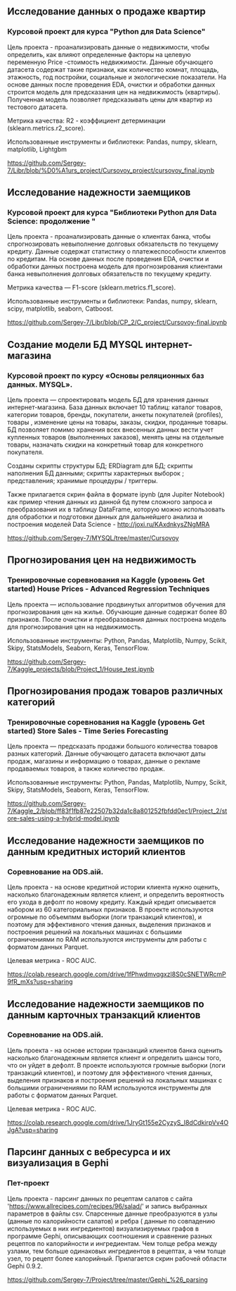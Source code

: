## Исследование данных о продаже квартир

### Курсовой проект для курса "Python для Data Science" 

Цель проекта - проанализировать данные о недвижимости, чтобы определить, как влияют определенные факторы на целевую переменную Price -стоимость недвижимости.        Данные обучающего датасета содержат такие признаки, как количество комнат, площадь, этажность, год постройки, социальные и экологические показатели. На основе данных после проведения EDA, очистки и обработки данных строится модель для предсказания цен на недвижимость (квартиры). Полученная модель позволяет предсказывать цены для квартир из тестового датасета. 

Метрика качества: R2 - коэффициент детерминации (sklearn.metrics.r2_score).

Использованные инструменты и библиотеки: Pandas, numpy, sklearn, matplotlib, Lightgbm

https://github.com/Sergey-7/Libr/blob/%D0%A1urs_project/Cursovoy_project/cursovoy_final.ipynb

## Исследование надежности заемщиков

### Курсовой проект для курса "Библиотеки Python для Data Science: продолжение "  

Цель проекта - проанализировать данные о клиентах банка, чтобы спрогнозировать невыполнение долговых обязательств по текущему кредиту. Данные содержат статистику о платежеспособности клиентов по кредитам. На основе данных после проведения EDA, очистки и обработки данных построена модель для прогнозирования клиентами банка невыполнения долговых обязательств по текущему кредиту. 

Метрика качества — F1-score (sklearn.metrics.f1_score). 

Использованные инструменты и библиотеки: Pandas, numpy, sklearn, scipy, matplotlib, seaborn, Catboost. 

https://github.com/Sergey-7/Libr/blob/CP_2/C_project/Cursovoy-final.ipynb


## Создание модели БД MYSQL интернет-магазина

### Курсовой проект по курсу «Основы реляционных баз данных. MYSQL». 

 
Цель проекта — спроектировать модель БД для хранения данных интернет-магазина. База данных включает 10 таблиц: каталог товаров, категории товаров, бренды, покупатели, анкеты покупателей (profiles), товары , изменение цены на товары, заказы, скидки, проданные товары. БД позволяет помимо хранения всех внесенных данных вести учет купленных товаров (выполненных заказов), менять цены на отдельные товары, назначать скидки на конкретный товар для конкретного покупателя.

Созданы скрипты структуры БД; ERDiagram для БД; скрипты наполнения БД данными; скрипты характерных выборок ; представления; хранимые процедуры / триггеры.  

Также прилагается скрин файла в формате ipynb (для Jupiter Notebook) как пример чтения данных из данной бд 
путем сложного запроса и преобразования их в таблицу DataFrame, которую можно использовать для обработки и подготовки данных
для дальнейшего анализа и построения моделей Data Science - http://joxi.ru/KAxdnkysZNgMRA

https://github.com/Sergey-7/MYSQL/tree/master/Cursovoy

## Прогнозирования цен на недвижимость

### Тренировочные соревнования на Kaggle (уровень Get started) House Prices - Advanced Regression Techniques    

Цель проекта — использование продвинутых алгоритмов обучения для прогнозирования цен на жилье. Обучающие данные содержат более 80 признаков. После очистки и преобразования данных построена модель для прогнозирования цен на недвижимость. 

Использованные инструменты: Python, Pandas, Matplotlib, Numpy, Scikit, Skipy, StatsModels, Seaborn, Keras, TensorFlow.

https://github.com/Sergey-7/Kaggle_projects/blob/Project_1/House_test.ipynb

## Прогнозирования продаж товаров различных категорий

### Тренировочные соревнования на Kaggle (уровень Get started)  Store Sales - Time Series Forecasting    

Цель проекта — предсказать продажи большого количества товаров разных категорий. Данные обучающего датасета включают даты продаж, магазины и информацию о товарах, данные о рекламе продаваемых товаров, а также количество продаж. 

Использованные инструменты: Python, Pandas, Matplotlib, Numpy, Scikit, Skipy, StatsModels, Seaborn, Keras, TensorFlow.

https://github.com/Sergey-7/Kaggle_2/blob/ff83f1fb87e22507b32da1c8a801252fbfdd0ec1/Project_2/store-sales-using-a-hybrid-model.ipynb

## Исследование надежности заемщиков по данным кредитных историй клиентов

###  Соревнование на ODS.aiй.  

Цель проекта - на основе кредитной истории клиента нужно оценить, насколько благонадежным является клиент, и определить вероятность его ухода в дефолт по новому кредиту. Каждый кредит описывается набором из 60 категориальных признаков. В проекте используются огромные по объемпмм выборки (логи транзакций клиентов), и поэтому для эффективного чтения данных, выделения признаков и построения решений на локальных машинах с большими ограничениями по RAM используются инструменты для работы с форматом данных Parquet. 

Целевая метрика - ROC AUC.

https://colab.research.google.com/drive/1fPhwdmvqgxzl8S0cSNETWRcmP9fR_mXs?usp=sharing


## Исследование надежности заемщиков по данным карточных транзакций клиентов

###  Соревнование на ODS.aiй.  

Цель проекта - на основе истории транзакций клиентов банка оценить насколько благонадежным является клиент и определить шансы того, что он уйдет в дефолт. В проекте используются громные выборки (логи транзакций клиентов), и поэтому для эффективного чтения данных, выделения признаков и построения решений на локальных машинах с большими ограничениями по RAM используются инструменты для работы с форматом данных Parquet. 

Целевая метрика - ROC AUC.

https://colab.research.google.com/drive/1JryGt155e2CyzyS_I8dCdkirpVv4OJgA?usp=sharing

## Парсинг данных с вебресурса и их визуализация в Gephi

### Пет-проект

Цель проекта - парсинг данных по рецептам салатов с сайта 'https://www.allrecipes.com/recipes/96/salad/' и запись выбранных параметров в файлы csv. Спарсенные данные преобразуются в узлы (данные по калорийности салатов) и ребра ( данные по совпадению используемых в них ингредиентов) визуализируемых графов в программе Gephi, описывающих соотношения и сравнение разных рецептов по калорийности и ингредиентам. Чем толще ребра между узлами, тем больше одинаковых ингредиентов в рецептах, а чем толще узел, то рецепт более калорийный. Прилагается скрин рабочей области Gephi 0.9.2.

https://github.com/Sergey-7/Project/tree/master/Gephi_%26_parsing

